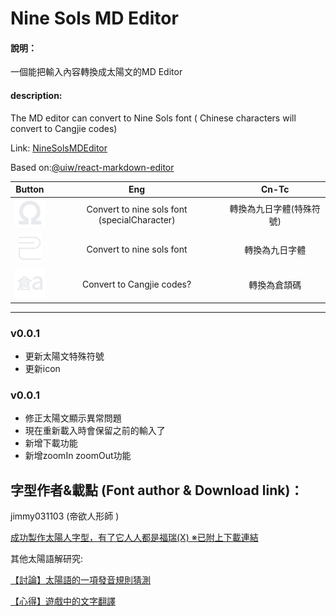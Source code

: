 # Nine Sols MD Editor 


#### 說明：

一個能把輸入內容轉換成太陽文的MD Editor 

#### description: 
The MD editor can convert to Nine Sols font 
( Chinese characters will convert to Cangjie codes)

Link: [NineSolsMDEditor](https://github.com/Maple02149/nine-sols-md-editor-full)

Based on:[@uiw/react-markdown-editor](https://www.npmjs.com/package/@uiw/react-markdown-editor)



| Button | Eng | Cn-Tc |
|:--------:|:--------:|:--------:|
| ![specialCharacter](https://raw.githubusercontent.com/Maple02149/nine-sols-md-editor-full/9a78cc954326d09e1424a94bfd0b012586516577/src/data/special_character.svg)|  Convert to nine sols font (specialCharacter) |  轉換為九日字體(特殊符號) |
| ![yi](https://raw.githubusercontent.com/Maple02149/nine-sols-md-editor-full/9a78cc954326d09e1424a94bfd0b012586516577/src/data/yi.svg)|  Convert to nine sols font |  轉換為九日字體 |
| ![edit](https://raw.githubusercontent.com/Maple02149/nine-sols-md-editor-full/9a78cc954326d09e1424a94bfd0b012586516577/src/data/language_chinese_cangjie.svg)|  Convert to Cangjie codes? |  轉換為倉頡碼|

---

###  v0.0.1

- 更新太陽文特殊符號
- 更新icon 


###  v0.0.1

- 修正太陽文顯示異常問題
- 現在重新載入時會保留之前的輸入了
- 新增下載功能
- 新增zoomIn zoomOut功能

 
## 字型作者&載點 (Font author & Download link)：

jimmy031103 (帝欲人形師 )

[成功製作太陽人字型，有了它人人都是福瑞(X) ※已附上下載連結](https://forum.gamer.com.tw/C.php?bsn=74687&snA=258)


 
其他太陽語解研究:


[【討論】太陽語的一項發音規則猜測](https://forum.gamer.com.tw/C.php?bsn=74687&snA=232)


[【心得】遊戲中的文字翻譯](https://forum.gamer.com.tw/C.php?bsn=74687&snA=152)
 
 
